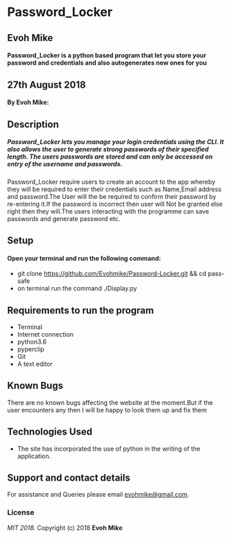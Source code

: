 # Password_Locker
## Evoh Mike
#### Password_Locker is a python based program that let you store your password and credentials and also autogenerates new ones for you

## 27th August 2018 

#### By **Evoh Mike:**
## Description
##### Password_Locker lets you manage your login credentials using the CLI. It also allows the user to generate strong passwords of their specified length. The users passwords are stored and can only be accessed on entry of the username and passwords.
   Password_Locker require users to create an account to the app whereby they will be required to enter their credentials such as Name,Email address and password.The User will the be required to confirm their password by re-entering it.If the password is incorrect then user will Not be granted else right then they will.The users interacting with the programme can save passwords and generate password etc.

## Setup
#### Open your terminal and run the following command:
* git clone https://github.com/Evohmike/Password-Locker.git && cd pass-safe
* on terminal run the command ./Display.py
 
## Requirements to run the program
* Terminal
* Internet connection
* python3.6
* pyperclip
* Git
* A text editor   
## Known Bugs
  There are no known bugs affecting the website at the moment.But if the user encounters any then I will be happy to look them up and fix them
## Technologies Used
* The site has incorporated the use of python in the writing of the application.

## Support and contact details
For assistance and Queries please email evohmike@gmail.com.

### License
*MIT 2018.*
Copyright (c) 2018 **Evoh Mike**